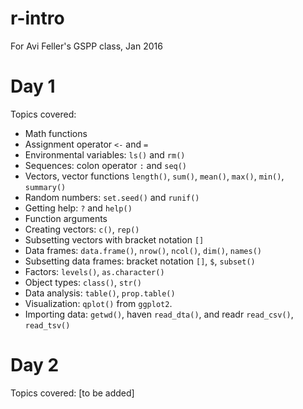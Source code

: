# r-intro
For Avi Feller's GSPP class, Jan 2016

# Day 1

Topics covered:

* Math functions
* Assignment operator `<-` and `=`
* Environmental variables: `ls()` and `rm()`
* Sequences: colon operator `:` and `seq()`
* Vectors, vector functions `length()`, `sum()`, `mean()`, `max()`, `min()`, `summary()`
* Random numbers: `set.seed()` and `runif()`
* Getting help: `?` and `help()`
* Function arguments
* Creating vectors: `c()`, `rep()`
* Subsetting vectors with bracket notation `[]`
* Data frames: `data.frame()`, `nrow()`, `ncol()`, `dim()`, `names()`
* Subsetting data frames: bracket notation `[]`, `$`, `subset()`
* Factors: `levels()`, `as.character()`
* Object types: `class()`, `str()`
* Data analysis: `table()`, `prop.table()`
* Visualization: `qplot()` from `ggplot2`.
* Importing data: `getwd()`, haven `read_dta()`, and readr `read_csv()`, `read_tsv()`

# Day 2

Topics covered: [to be added]
